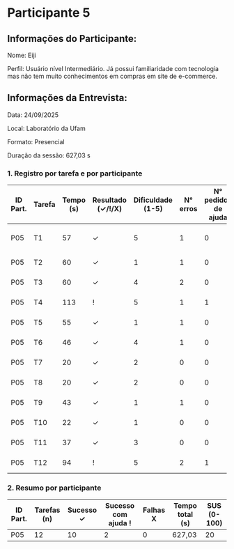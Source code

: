 # Participante 5

## Informações do Participante:
Nome: Eiji

Perfil: Usuário nível Intermediário. Já possui familiaridade com tecnologia mas não tem muito conhecimentos em compras em site de e-commerce. 

## Informações da Entrevista: 
Data: 24/09/2025

Local: Laboratório da Ufam

Formato: Presencial 

Duração da sessão: 627,03 s

### 1. Registro por tarefa e por participante
| ID Part. | Tarefa | Tempo (s) | Resultado (✓/!/X) | Dificuldade (1-5) | N° erros | N° pedidos de ajuda | Observações                     |
|----------|--------|-----------|--------------------|-------------------|----------|---------------------|---------------------------------|
| P05      | T1     | 57        | ✓                  | 5                 | 1        | 0                   | Com dificuldade - nao entendeu  |
| P05      | T2     | 60        | ✓                  | 1                 | 1        | 0                   | Nao precisou de ajuda           |
| P05      | T3     | 60        | ✓                  | 4                 | 2        | 0                   | Nao precisou de ajuda           |
| P05      | T4     | 113       | !                  | 5                 | 1        | 1                   | Acha que aplicou                |
| P05      | T5     | 55        | ✓                  | 1                 | 1        | 0                   | Com dificuldade                 |
| P05      | T6     | 46        | ✓                  | 4                 | 1        | 0                   | Realizou com dificuldades       |
| P05      | T7     | 20        | ✓                  | 2                 | 0        | 0                   | Nao teve dificuldade            |
| P05      | T8     | 20        | ✓                  | 2                 | 0        | 0                   | Nao teve dificuldade            |
| P05      | T9     | 43        | ✓                  | 1                 | 1        | 0                   | Nao precisou de ajuda           |
| P05      | T10    | 22        | ✓                  | 1                 | 0        | 0                   | Nao precisou de ajuda           |
| P05      | T11    | 37        | ✓                  | 3                 | 0        | 0                   | Realizou com dificuldades       |
| P05      | T12    | 94        | !                  | 5                 | 2        | 1                   | Com dificuldade                 |

### 2. Resumo por participante
| ID Part. | Tarefas (n) | Sucesso ✓ | Sucesso com ajuda ! | Falhas X | Tempo total (s) | SUS (0-100) |
|----------|-------------|-----------|---------------------|----------|-----------------|-------------|
| P05      | 12          | 10         | 2                   | 0        | 627,03            | 20        |
